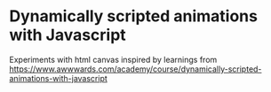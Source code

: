 # Dynamically scripted animations with Javascript

Experiments with html canvas inspired by learnings from https://www.awwwards.com/academy/course/dynamically-scripted-animations-with-javascript

